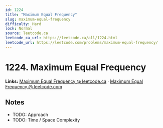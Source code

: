 ```yaml
--- 
id: 1224
title: "Maximum Equal Frequency"
slug: maximum-equal-frequency
difficulty: Hard
lock: Normal
source: leetcode.ca
leetcode_ca_url: https://leetcode.ca/all/1224.html
leetcode_url: https://leetcode.com/problems/maximum-equal-frequency/
---
```


# 1224. Maximum Equal Frequency

**Links:** [Maximum Equal Frequency @ leetcode.ca](https://leetcode.ca/all/1224.html) · [Maximum Equal Frequency @ leetcode.com](https://leetcode.com/problems/maximum-equal-frequency/)

## Notes
- TODO: Approach
- TODO: Time / Space Complexity
